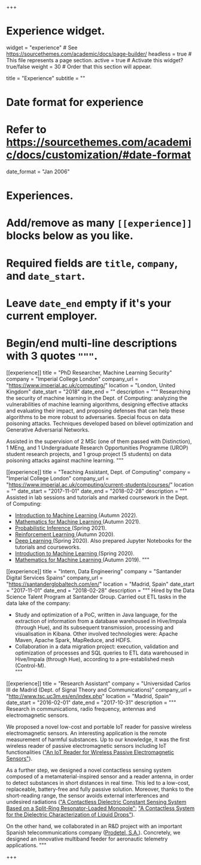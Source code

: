 +++
# Experience widget.
widget = "experience"  # See https://sourcethemes.com/academic/docs/page-builder/
headless = true  # This file represents a page section.
active = true  # Activate this widget? true/false
weight = 30  # Order that this section will appear.

title = "Experience"
subtitle = ""

# Date format for experience
#   Refer to https://sourcethemes.com/academic/docs/customization/#date-format
date_format = "Jan 2006"

# Experiences.
#   Add/remove as many `[[experience]]` blocks below as you like.
#   Required fields are `title`, `company`, and `date_start`.
#   Leave `date_end` empty if it's your current employer.
#   Begin/end multi-line descriptions with 3 quotes `"""`.
[[experience]]
  title = "PhD Researcher, Machine Learning Security"
  company = "Imperial College London"
  company_url = "https://www.imperial.ac.uk/computing/"
  location = "London, United Kingdom"
  date_start = "2018"
  date_end = ""
  description = """
  Researching the security of machine learning in the Dept. of Computing: analyzing the vulnerabilities of machine learning algorithms, designing effective attacks and evaluating their impact, and proposing defenses that can help these algorithms to be more robust to adversaries. Special focus on data poisoning attacks. Techniques developed based on bilevel optimization and Generative Adversarial Networks.

  Assisted in the supervision of 2 MSc (one of them passed with Distinction), 1 MEng, and 1 Undergraduate Research Opportunities Programme (UROP) student research projects, and 1 group project (5 students) on data poisoning attacks against machine learning.
  """


[[experience]]
  title = "Teaching Assistant,  Dept. of Computing"
  company = "Imperial College London"
  company_url = "https://www.imperial.ac.uk/computing/current-students/courses/"
  location = ""
  date_start = "2017-11-01"
  date_end = "2018-02-28"
  description = """
  Assisted in lab sessions and tutorials and marked coursework in the Dept. of Computing:

  * <a href="https://www.imperial.ac.uk/computing/current-students/courses/70050/">Introduction to Machine Learning </a> (Autumn 2022).
  * <a href="https://www.imperial.ac.uk/computing/current-students/courses/70015/">Mathematics for Machine Learning </a> (Autumn 2021).
  * <a href="https://www.imperial.ac.uk/computing/current-students/courses/70019/">Probabilistic Inference </a> (Spring 2021).
  * <a href="https://www.imperial.ac.uk/computing/current-students/courses/70028/">Reinforcement Learning </a> (Autumn 2020).
  * <a href="https://www.imperial.ac.uk/computing/current-students/courses/70010/">Deep Learning </a> (Spring 2020). Also prepared Jupyter Notebooks for the tutorials and courseworks.
  * <a href="https://www.imperial.ac.uk/computing/current-students/courses/70050/">Introduction to Machine Learning </a> (Spring 2020).
  * <a href="https://www.imperial.ac.uk/computing/current-students/courses/70015/">Mathematics for Machine Learning </a> (Autumn 2019).
  """

[[experience]]
  title = "Intern, Data Engineering"
  company = "Santander Digital Services Spains"
  company_url = "https://santanderglobaltech.com/en/"
  location = "Madrid, Spain"
  date_start = "2017-11-01"
  date_end = "2018-02-28"
  description = """
  Hired by the Data Science Talent Program at Santander Group. Carried out ETL tasks in the data lake of the company:

  * Study and optimization of a PoC, written in Java language, for the extraction of information from a database warehoused in Hive/Impala (through Hue), and its subsequent transmission, processing and visualisation in Kibana. Other involved technologies were: Apache Maven, Apache Spark, MapReduce, and HDFS.
  * Collaboration in a data migration project: execution, validation and optimization of processes and SQL queries to ETL data warehoused in Hive/Impala (through Hue), according to a pre-established mesh (Control-M).  
  """
  
[[experience]]
  title = "Research Assistant"
  company = "Universidad Carlos III de Madrid (Dept. of Signal Theory and Communications)"
  company_url = "http://www.tsc.uc3m.es/en/index.php"
  location = "Madrid, Spain"
  date_start = "2016-02-01"
  date_end = "2017-10-31"
  description = """
  Research in communications, radio frequency, antennas and electromagnetic sensors.

  We proposed a novel low-cost and portable IoT reader for passive wireless electromagnetic sensors. An interesting application is the remote measurement of harmful substances. Up to our knowledge, it was the first wireless reader of passive electromagnetic sensors including IoT functionalities (<a href="https://dx.doi.org/10.3390/s17040693">"An IoT Reader for Wireless Passive Electromagnetic Sensors"</a>).

  As a further step, we designed a novel contactless sensing system composed of a metamaterial-inspired sensor and a reader antenna, in order to detect substances in short distances in real time. This led to a low-cost, replaceable, battery-free and fully passive solution. Moreover, thanks to the short-reading range, the sensor avoids external interferences and undesired radiations (<a href="https://doi.org/10.1109/JSEN.2018.2826982">"A Contactless Dielectric Constant Sensing System Based on a Split-Ring Resonator-Loaded Monopole"</a>; <a href="https://doi.org/10.2528/PIERM20051402">"A Contactless System for the Dielectric Characterization of Liquid Drops"</a>).

  On the other hand, we collaborated in an R&D project with an important Spanish telecommunications company (<a href="http://www.prodetel.es/en/">Prodetel, S.A.</a>). Concretely, we designed an innovative multiband feeder for aeronautic telemetry applications.
  """
	
+++
